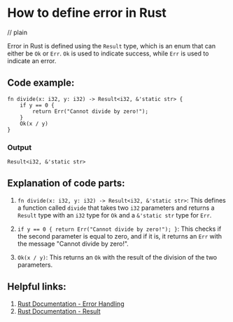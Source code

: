 # How to define error in Rust
// plain

Error in Rust is defined using the `Result` type, which is an enum that can either be `Ok` or `Err`. `Ok` is used to indicate success, while `Err` is used to indicate an error.

## Code example:

```
fn divide(x: i32, y: i32) -> Result<i32, &'static str> {
    if y == 0 {
        return Err("Cannot divide by zero!");
    }
    Ok(x / y)
}
```

### Output

`Result<i32, &'static str>`

## Explanation of code parts:

1. `fn divide(x: i32, y: i32) -> Result<i32, &'static str>`: This defines a function called `divide` that takes two `i32` parameters and returns a `Result` type with an `i32` type for `Ok` and a `&'static str` type for `Err`.

2. `if y == 0 { return Err("Cannot divide by zero!"); }`: This checks if the second parameter is equal to zero, and if it is, it returns an `Err` with the message "Cannot divide by zero!".

3. `Ok(x / y)`: This returns an `Ok` with the result of the division of the two parameters.

## Helpful links:

1. [Rust Documentation - Error Handling](https://doc.rust-lang.org/book/ch09-00-error-handling.html)
2. [Rust Documentation - Result](https://doc.rust-lang.org/std/result/)